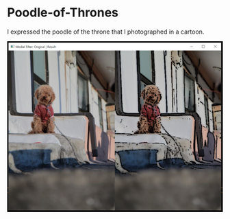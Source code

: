 # Poodle-of-Thrones
I expressed the poodle of the throne that I photographed in a cartoon.

![](./Poodle.PNG "스크린샷")
